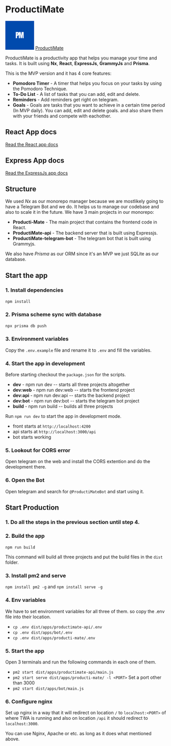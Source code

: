 # ProductiMate

<a style="margin-inline:auto" alt="ProductiMate logo" href="https://t.me/Productimatebot" target="_blank" rel="noreferrer"><img src="./apps/producti-mate/public/1.png" width="90"></a>
[ProductiMate](https://t.me/Productimatebot)


ProductiMate is a productivity app that helps you manage your time and tasks. It is built using **Nx**, **React**,  **ExpressJs**, **GrammyJs** and **Prisma**.

This is the MVP version and it has 4 core features:

- **Pomodoro Timer** - A timer that helps you focus on your tasks by using the Pomodoro Technique.
- **To-Do List** - A list of tasks that you can add, edit and delete.
- **Reminders** - Add reminders get right on telegram.
- **Goals** - Goals are tasks that you want to achieve in a certain time period (In MVP daily). You can add, edit and delete goals. and also share them with your friends and compete with eachother.

## React App docs
[Read the React app docs](./apps/producti-mate/README.md)

## Express App docs
[Read the ExpressJs app docs](./apps/productimate-api/README.md)


## Structure
We used *Nx* as our monorepo manager because we are mostlikely going to have a Telegram Bot and we do. It helps us to manage our codebase and also to scale it in the future. We have 3 main projects in our monorepo:

- **Producti-Mate** - The main project that contains the frontend code in React.
- **ProductiMate-api** - The backend server that is built using Expressjs.
- **ProductiMate-telegram-bot** - The telegram bot that is built using Grammyjs.

We also have *Prisma* as our ORM since it's an MVP we just SQLite as our database.


## Start the app

### 1. Install dependencies
`npm install`

### 2. Prisma scheme sync with database
`npx prisma db push`

### 3. Environment variables
Copy the `.env.example` file and rename it to `.env` and fill the variables.

### 4. Start the app in development
Before starting checkout the `package.json` for the scripts.

- **dev** - npm run dev -- starts all three projects altogether
- **dev:web** - npm run dev:web -- starts the frontend project
- **dev:api** - npm run dev:api -- starts the backend project
- **dev:bot** - npm run dev:bot -- starts the telegram bot project
- **build** - npm run build -- builds all three projects

Run `npm run dev` to start the app in development mode. 
- front starts at `http://localhost:4200`
- api starts at `http://localhost:3000/api`
- bot starts working

### 5. Lookout for CORS error
Open telegram on the web and install the CORS extention and do the development there.

### 6. Open the Bot 
Open telegram and search for `@ProductiMateBot` and start using it.


## Start Production

### 1. Do all the steps in the previous section until step 4.

### 2. Build the app
`npm run build`

This command will build all three projects and put the build files in the `dist` folder.

### 3. Install pm2 and serve
`npm install pm2 -g` and `npm install serve -g`

### 4. Env variables
We have to set environment variables for all three of them. so copy the .env file into their location.

- `cp .env dist/apps/productimate-api/.env`
- `cp .env dist/apps/bot/.env`
- `cp .env dist/apps/producti-mate/.env`

### 5. Start the app
Open 3 terminals and run the following commands in each one of them.

- `pm2 start dist/apps/productimate-api/main.js`
- `pm2 start serve dist/apps/producti-mate/ -l <PORT>` Set a port other than 3000
- `pm2 start dist/apps/bot/main.js`

### 6. Configure nginx
Set up nginx in a way that it will redirect on location `/` to `localhost:<PORT>` of where TWA is running and also on location `/api` it should redirect to `localhost:3000`.

You can use Nginx, Apache or etc. as long as it does what mentioned above.
